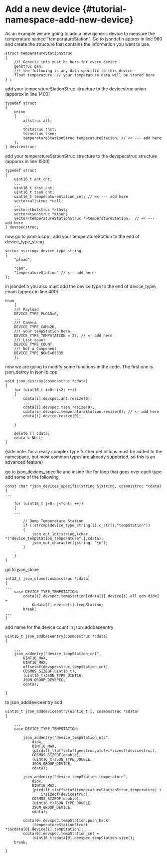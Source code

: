 # Add a new device {#tutorial-namespace-add-new-device}

As an example we are going to add a new generic device to measure the temperature named "temperatureStation". Go to jsondef.h approx in line 960 and create the structure that  contains the information you want to use.

```
struct temperatureStationStruc
{
	//! Generic info must be here for every device
	genstruc gen;
	//! the following is any data specific to this device
	float temperature; // your temperature data will be stored here
} ;
```

add your temperatureStationStruc structure to the devicestruc union (apporox in line 1400)

```
typedef struct
{
	union
	{
		allstruc all;
		...
		thststruc thst;
		tsenstruc tsen;
		temperatureStationStruc temperatureStation; // << --- add here
	};
} devicestruc;
```

add your temperatureStationStruc structure to the devspecstruc structure (apporox in line 1500)

```
typedef struct
{
	uint16_t ant_cnt;
	...
	uint16_t thst_cnt;
	uint16_t tsen_cnt; 
	uint16_t temperatureStation_cnt; // << --- add here
	vector<allstruc *>all;
	...
	vector<thststruc *>thst;
	vector<tsenstruc *>tsen;
	vector<temperatureStationStruc *>temperatureStation;  // << --- add here
} devspecstruc;
```

now go to jsonlib.cpp , add your temperatureStation to the end of device\_type\_string

```
vector <string> device_type_string
{
	"pload",
	...
	"cam",
	"temperatureStation" // <-- add here
};
```

in jsondef.h you also must add the device type to the end of device\_type\ enum (approx in line 400)

```
enum
	{
	//! Payload
	DEVICE_TYPE_PLOAD=0,
	...
	//! Camera
	DEVICE_TYPE_CAM=26,
	//! your tempStation here
	DEVICE_TYPE_TEMPSTATION = 27, // <- add here 
	//! List count
	DEVICE_TYPE_COUNT,
	//! Not a Component
	DEVICE_TYPE_NONE=65535
	};
```

now we are going to modify some functions in the code. The first one is json\_detroy in jsonlib.cpp

```
void json_destroy(cosmosstruc *cdata)
{
	for (uint16_t i=0; i<2; ++i)
	{
		cdata[i].devspec.ant.resize(0);
		...
		cdata[i].devspec.tsen.resize(0);
		cdata[i].devspec.temperatureStation.resize(0); // <- add here
		cdata[i].device.resize(0);

	}

	delete [] cdata;
	cdata = NULL;
}
```

(side note: for a really complex type further definitions must be added to the namespace, but most common types are already supported, so this is an advanced feature)

go to json\_devices\_specific and inside the for loop that goes over each type add some of the following

```
const char *json_devices_specific(string &jstring, cosmosstruc *cdata)
{
...

	for (uint16_t j=0; j<*cnt; ++j)
	{
	...
  
		// Dump Temperature Station
	 	if (!strcmp(device_type_string[i].c_str(),"tempStation"))
	 	{
		 	json_out_1d(jstring,(char *)"device_tempStation_temperature",j,cdata);
	 		json_out_character(jstring, '\n');
	 	}

	} 
}
```

go to json\_clone

```
int32_t json_clone(cosmosstruc *cdata)
{
...
	case DEVICE_TYPE_TEMPSTATION:
		cdata[1].devspec.tempStation[cdata[1].device[i].all.gen.didx] =
			&cdata[1].device[i].tempStation;
		break;
...
}
```

add name for the device count in json\_addbaseentry

```
uint16_t json_addbaseentry(cosmosstruc *cdata)
{

	...
	json_addentry("device_tempStation_cnt", 
		UINT16_MAX, 
		UINT16_MAX,
		offsetof(devspecstruc,tempStation_cnt), 
		COSMOS_SIZEOF(uint16_t), 
		(uint16_t)JSON_TYPE_UINT16,
		JSON_GROUP_DEVSPEC,
		cdata);

}
```

to json\_adddeviceentry add 

```
uint16_t json_adddeviceentry(uint16_t i, cosmosstruc *cdata)
{

	...
	case DEVICE_TYPE_TEMPSTATION:
	
		json_addentry("device_tempStation_utc",
			didx, 
			UINT16_MAX, 
			(ptrdiff_t)offsetof(genstruc,utc)+i*sizeof(devicestruc),
			COSMOS_SIZEOF(double), 
			(uint16_t)JSON_TYPE_DOUBLE,
			JSON_GROUP_DEVICE,
			cdata);

		json_addentry("device_tempStation_temperature",
			didx, 
			UINT16_MAX,
			(ptrdiff_t)offsetof(temperatureStationStruc,temperature) + 
				i*sizeof(devicestruc),
			COSMOS_SIZEOF(double), 
			(uint16_t)JSON_TYPE_DOUBLE,
			JSON_GROUP_DEVICE,
			cdata);
		
		cdata[0].devspec.tempStation.push_back(
			(temperatureStationStruct *)&cdata[0].device[i].tempStation);
		cdata[0].devspec.tempStation_cnt = 
			(uint16_t)cdata[0].devspec.tempStation.size();
	break;

}
```